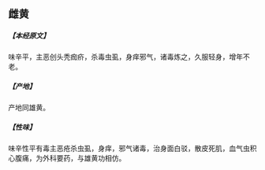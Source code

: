 ## 雌黄

##### 【本经原文】
味辛平，主恶创头秃痂疥，杀毒虫虱，身痒邪气，诸毒炼之，久服轻身，增年不老。
##### 【产地】
产地同雄黄。
##### 【性味】
味辛性平有毒主恶疮杀虫虱，身痒，邪气诸毒，治身面白驳，散皮死肌，血气虫积心腹痛，为外科要药，与雄黄功相仿。